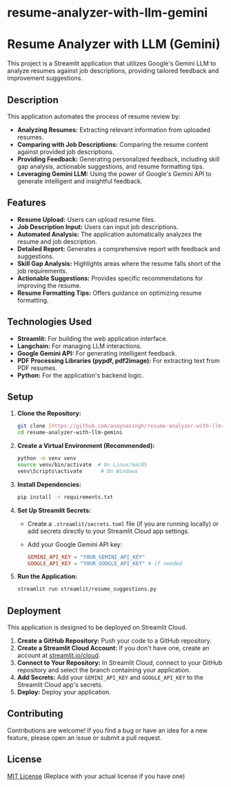 # resume-analyzer-with-llm-gemini
 
# Resume Analyzer with LLM (Gemini)

This project is a Streamlit application that utilizes Google's Gemini LLM to analyze resumes against job descriptions, providing tailored feedback and improvement suggestions.

## Description

This application automates the process of resume review by:

* **Analyzing Resumes:** Extracting relevant information from uploaded resumes.
* **Comparing with Job Descriptions:** Comparing the resume content against provided job descriptions.
* **Providing Feedback:** Generating personalized feedback, including skill gap analysis, actionable suggestions, and resume formatting tips.
* **Leveraging Gemini LLM:** Using the power of Google's Gemini API to generate intelligent and insightful feedback.

## Features

* **Resume Upload:** Users can upload resume files.
* **Job Description Input:** Users can input job descriptions.
* **Automated Analysis:** The application automatically analyzes the resume and job description.
* **Detailed Report:** Generates a comprehensive report with feedback and suggestions.
* **Skill Gap Analysis:** Highlights areas where the resume falls short of the job requirements.
* **Actionable Suggestions:** Provides specific recommendations for improving the resume.
* **Resume Formatting Tips:** Offers guidance on optimizing resume formatting.

## Technologies Used

* **Streamlit:** For building the web application interface.
* **Langchain:** For managing LLM interactions.
* **Google Gemini API:** For generating intelligent feedback.
* **PDF Processing Libraries (pypdf, pdf2image):** For extracting text from PDF resumes.
* **Python:** For the application's backend logic.

## Setup

1.  **Clone the Repository:**

    ```bash
    git clone [https://github.com/anaynasingh/resume-analyzer-with-llm-gemini.git](https://www.google.com/search?q=https://github.com/anaynasingh/resume-analyzer-with-llm-gemini.git)
    cd resume-analyzer-with-llm-gemini
    ```

2.  **Create a Virtual Environment (Recommended):**

    ```bash
    python -m venv venv
    source venv/bin/activate  # On Linux/macOS
    venv\Scripts\activate      # On Windows
    ```

3.  **Install Dependencies:**

    ```bash
    pip install -r requirements.txt
    ```

4.  **Set Up Streamlit Secrets:**

    * Create a `.streamlit/secrets.toml` file (if you are running locally) or add secrets directly to your Streamlit Cloud app settings.
    * Add your Google Gemini API key:

        ```toml
        GEMINI_API_KEY = "YOUR_GEMINI_API_KEY"
        GOOGLE_API_KEY = "YOUR_GOOGLE_API_KEY" # if needed
        ```

5.  **Run the Application:**

    ```bash
    streamlit run streamlit/resume_suggestions.py
    ```

## Deployment

This application is designed to be deployed on Streamlit Cloud.

1.  **Create a GitHub Repository:** Push your code to a GitHub repository.
2.  **Create a Streamlit Cloud Account:** If you don't have one, create an account at [streamlit.io/cloud](https://streamlit.io/cloud).
3.  **Connect to Your Repository:** In Streamlit Cloud, connect to your GitHub repository and select the branch containing your application.
4.  **Add Secrets:** Add your `GEMINI_API_KEY` and `GOOGLE_API_KEY` to the Streamlit Cloud app's secrets.
5.  **Deploy:** Deploy your application.

## Contributing

Contributions are welcome! If you find a bug or have an idea for a new feature, please open an issue or submit a pull request.

## License

[MIT License](LICENSE) (Replace with your actual license if you have one)
